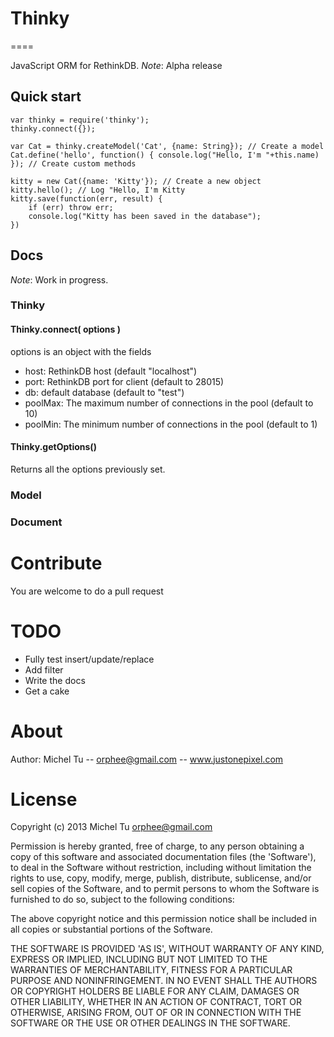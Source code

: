 # Thinky
====

JavaScript ORM for RethinkDB.
_Note_: Alpha release

## Quick start 

```
var thinky = require('thinky');
thinky.connect({});

var Cat = thinky.createModel('Cat', {name: String}); // Create a model
Cat.define('hello', function() { console.log("Hello, I'm "+this.name) }); // Create custom methods

kitty = new Cat({name: 'Kitty'}); // Create a new object
kitty.hello(); // Log "Hello, I'm Kitty
kitty.save(function(err, result) {
    if (err) throw err;
    console.log("Kitty has been saved in the database");
})
```

## Docs
_Note_: Work in progress. 

### Thinky

#### Thinky.connect( options )
options is an object with the fields
- host: RethinkDB host (default "localhost")
- port: RethinkDB port for client (default to 28015)
- db: default database (default to "test")
- poolMax: The maximum number of connections in the pool (default to 10)
- poolMin: The minimum number of connections in the pool (default to 1)


#### Thinky.getOptions()
Returns all the options previously set.


### Model


### Document

Contribute
====
You are welcome to do a pull request

TODO
====
- Fully test insert/update/replace
- Add filter
- Write the docs
- Get a cake


About
====
Author: Michel Tu -- orphee@gmail.com -- www.justonepixel.com

License
====
Copyright (c) 2013 Michel Tu <orphee@gmail.com>

Permission is hereby granted, free of charge, to any person obtaining a copy of this
software and associated documentation files (the 'Software'), to deal in the Software
without restriction, including without limitation the rights to use, copy, modify, merge,
publish, distribute, sublicense, and/or sell copies of the Software, and to permit
persons to whom the Software is furnished to do so, subject to the following conditions:

The above copyright notice and this permission notice shall be included in all copies or
substantial portions of the Software.

THE SOFTWARE IS PROVIDED 'AS IS', WITHOUT WARRANTY OF ANY KIND, EXPRESS OR IMPLIED,
INCLUDING BUT NOT LIMITED TO THE WARRANTIES OF MERCHANTABILITY, FITNESS FOR A PARTICULAR
PURPOSE AND NONINFRINGEMENT. IN NO EVENT SHALL THE AUTHORS OR COPYRIGHT HOLDERS BE LIABLE
FOR ANY CLAIM, DAMAGES OR OTHER LIABILITY, WHETHER IN AN ACTION OF CONTRACT, TORT OR
OTHERWISE, ARISING FROM, OUT OF OR IN CONNECTION WITH THE SOFTWARE OR THE USE OR OTHER
DEALINGS IN THE SOFTWARE.
